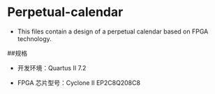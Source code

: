 # Perpetual-calendar
- This files contain a design of a perpetual calendar based on FPGA technology.

##规格
- 开发环境：Quartus II 7.2

- FPGA 芯片型号：Cyclone II EP2C8Q208C8
